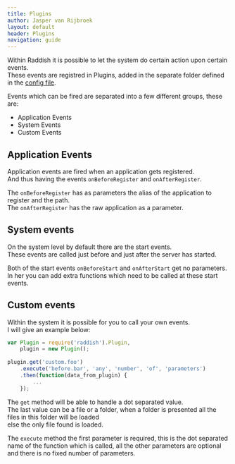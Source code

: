 ```yaml
---
title: Plugins
author: Jasper van Rijbroek
layout: default
header: Plugins
navigation: guide
---
```


Within Raddish it is possible to let the system do certain action upon certain events.  
These events are registred in Plugins, added in the separate folder defined in the [config file](/guide/essentials/config.html).

Events which can be fired are separated into a few different groups,
these are:

- Application Events
- System Events
- Custom Events

## Application Events
Application events are fired when an application gets registered.  
And thus having the events ```onBeforeRegister``` and ```onAfterRegister```.

The ```onBeforeRegister``` has as parameters the alias of the application to register and the path.  
The ```onAfterRegister``` has the raw application as a parameter.

## System events
On the system level by default there are the start events.  
These events are called just before and just after the server has started.

Both of the start events ```onBeforeStart``` and ```onAfterStart``` get no parameters.  
In her you can add extra functions which need to be called at these start events.

## Custom events
Within the system it is possible for you to call your own events.  
I will give an example below:

```javascript
var Plugin = require('raddish').Plugin,
    plugin = new Plugin();
    
plugin.get('custom.foo')
    .execute('before.bar', 'any', 'number', 'of', 'parameters')
    .then(function(data_from_plugin) {
        ...
    });
```

The ```get``` method will be able to handle a dot separated value.  
The last value can be a file or a folder, when a folder is presented all the files in this folder will be loaded  
else the only file found is loaded.

The ```execute``` method the first parameter is required, this is the dot separated name of the function which is called,
all the other parameters are optional and there is no fixed number of parameters.